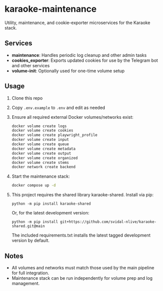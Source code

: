 # karaoke-maintenance

Utility, maintenance, and cookie-exporter microservices for the Karaoke stack.

## Services

- **maintenance**: Handles periodic log cleanup and other admin tasks
- **cookies_exporter**: Exports updated cookies for use by the Telegram bot and other services
- **volume-init**: Optionally used for one-time volume setup

## Usage

1. Clone this repo
2. Copy `.env.example` to `.env` and edit as needed
3. Ensure all required external Docker volumes/networks exist:

    ```bash
    docker volume create logs
    docker volume create cookies
    docker volume create playwright_profile
    docker volume create input
    docker volume create queue
    docker volume create metadata
    docker volume create output
    docker volume create organized
    docker volume create stems
    docker network create backend
    ```

4. Start the maintenance stack:

    ```bash
    docker compose up -d
    ```

5. This project requires the shared library karaoke-shared.
   Install via pip:

    ```
    python -m pip install karaoke-shared
    ```

   Or, for the latest development version:

    ```
    python -m pip install git+https://github.com/svidal-nlive/karaoke-shared.git@main
    ```

   The included requirements.txt installs the latest tagged development version by default.

## Notes

- All volumes and networks must match those used by the main pipeline for full integration.
- Maintenance stack can be run independently for volume prep and log management.
